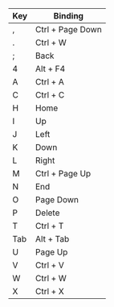 Key | Binding
--- | ---
, | Ctrl + Page Down
. | Ctrl + W
; | Back
4 | Alt + F4
A | Ctrl + A
C | Ctrl + C
H | Home
I | Up
J | Left
K | Down
L | Right
M | Ctrl + Page Up
N | End
O | Page Down
P | Delete
T | Ctrl + T
Tab | Alt + Tab
U | Page Up
V | Ctrl + V
W | Ctrl + W
X | Ctrl + X
